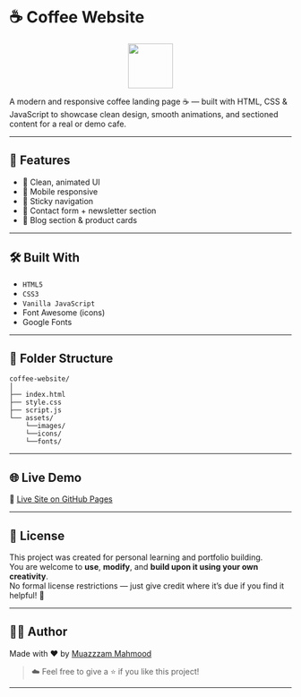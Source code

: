 # ☕ Coffee Website

<p align="center">
  <img src="https://img.icons8.com/emoji/96/hot-beverage.png" width="80" />
</p>

A modern and responsive coffee landing page ☕ — built with HTML, CSS & JavaScript to showcase clean design, smooth animations, and sectioned content for a real or demo cafe.

---

## 🚀 Features

- 🎨 Clean, animated UI
- 📱 Mobile responsive
- 🧭 Sticky navigation
- 📩 Contact form + newsletter section
- 📝 Blog section & product cards

---

## 🛠 Built With

- `HTML5`
- `CSS3`
- `Vanilla JavaScript`
- Font Awesome (icons)
- Google Fonts

---

## 📁 Folder Structure

```
coffee-website/
│
├── index.html
├── style.css
├── script.js
└── assets/
    └──images/
    └──icons/
    └──fonts/ 
```

---



## 🌐 Live Demo

🔗 [Live Site on GitHub Pages](https://muazzam-mahmood.github.io/Coffee-Website-Web-Project/)

---

## 📜 License

This project was created for personal learning and portfolio building.  
You are welcome to **use**, **modify**, and **build upon it using your own creativity**.  
No formal license restrictions — just give credit where it’s due if you find it helpful! 🙌

---

## 👨‍💻 Author

Made with ❤️ by [Muazzzam Mahmood](https://github.com/Muazzam-Mahmood)

> ☁️ Feel free to give a ⭐ if you like this project!

---
